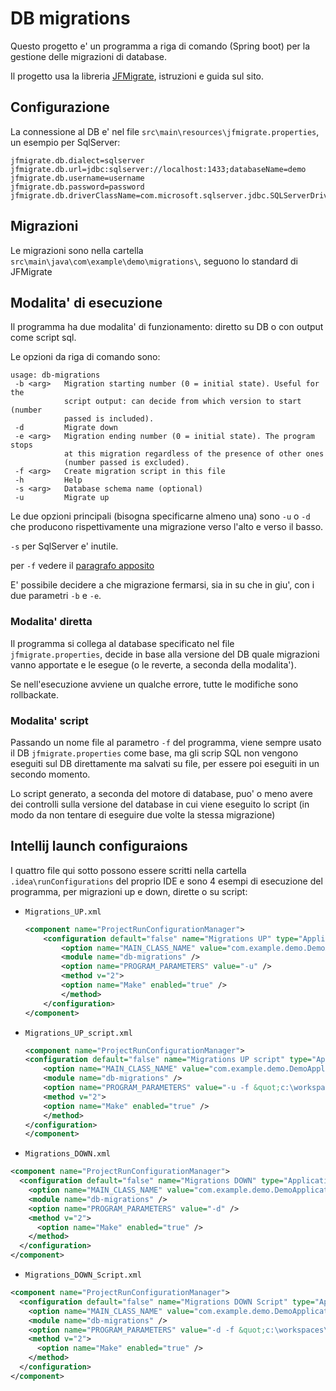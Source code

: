 # DB migrations

Questo progetto e' un programma a riga di comando (Spring boot) per la gestione delle migrazioni di database.

Il progetto usa la libreria [JFMigrate](https://github.com/antonio-fasolato/jfmigrate), istruzioni e guida sul sito.

## Configurazione

La connessione al DB e' nel file `src\main\resources\jfmigrate.properties`, un esempio per SqlServer:

```properties
jfmigrate.db.dialect=sqlserver
jfmigrate.db.url=jdbc:sqlserver://localhost:1433;databaseName=demo
jfmigrate.db.username=username
jfmigrate.db.password=password
jfmigrate.db.driverClassName=com.microsoft.sqlserver.jdbc.SQLServerDriver
```

## Migrazioni

Le migrazioni sono nella cartella ```src\main\java\com\example\demo\migrations\```, seguono lo standard di JFMigrate

## Modalita' di esecuzione

Il programma ha due modalita' di funzionamento: diretto su DB o con output come script sql.

Le opzioni da riga di comando sono:

```
usage: db-migrations
 -b <arg>   Migration starting number (0 = initial state). Useful for the
            script output: can decide from which version to start (number
            passed is included).
 -d         Migrate down
 -e <arg>   Migration ending number (0 = initial state). The program stops
            at this migration regardless of the presence of other ones
            (number passed is excluded).
 -f <arg>   Create migration script in this file
 -h         Help
 -s <arg>   Database schema name (optional)
 -u         Migrate up
 ```

Le due opzioni principali (bisogna specificarne almeno una) sono `-u` o `-d` che producono rispettivamente una migrazione verso l'alto e verso il basso.

`-s` per SqlServer e' inutile.

per `-f` vedere il [paragrafo apposito](#modalita-script)

E' possibile decidere a che migrazione fermarsi, sia in su che in giu', con i due parametri `-b` e `-e`.

### Modalita' diretta

Il programma si collega al database specificato nel file `jfmigrate.properties`, decide in base alla versione del DB quale migrazioni vanno apportate e le esegue (o le reverte, a seconda della modalita').

Se nell'esecuzione avviene un qualche errore, tutte le modifiche sono rollbackate.

### Modalita' script

Passando un nome file al parametro `-f` del programma, viene sempre usato il DB `jfmigrate.properties` come base, ma gli scrip SQL non vengono eseguiti sul DB direttamente ma salvati su file, per essere poi eseguiti in un secondo momento.

Lo script generato, a seconda del motore di database, puo' o meno avere dei controlli sulla versione del database in cui viene eseguito lo script (in modo da non tentare di eseguire due volte la stessa migrazione)

## Intellij launch configuraions

I quattro file qui sotto possono essere scritti nella cartella `.idea\runConfigurations` del proprio IDE e sono 4 esempi di esecuzione del programma, per migrazioni up e down, dirette o su script:

- `Migrations_UP.xml`

    ```xml
    <component name="ProjectRunConfigurationManager">
        <configuration default="false" name="Migrations UP" type="Application" factoryName="Application">
            <option name="MAIN_CLASS_NAME" value="com.example.demo.DemoApplication" />
            <module name="db-migrations" />
            <option name="PROGRAM_PARAMETERS" value="-u" />
            <method v="2">
            <option name="Make" enabled="true" />
            </method>
        </configuration>
    </component>
    ```
- `Migrations_UP_script.xml`

    ```xml
    <component name="ProjectRunConfigurationManager">
    <configuration default="false" name="Migrations UP script" type="Application" factoryName="Application">
        <option name="MAIN_CLASS_NAME" value="com.example.demo.DemoApplication" />
        <module name="db-migrations" />
        <option name="PROGRAM_PARAMETERS" value="-u -f &quot;c:\workspaces\demo-migrations\target\UP.sql&quot;" />
        <method v="2">
        <option name="Make" enabled="true" />
        </method>
    </configuration>
    </component>
    ```
- `Migrations_DOWN.xml`

```xml
<component name="ProjectRunConfigurationManager">
  <configuration default="false" name="Migrations DOWN" type="Application" factoryName="Application">
    <option name="MAIN_CLASS_NAME" value="com.example.demo.DemoApplication" />
    <module name="db-migrations" />
    <option name="PROGRAM_PARAMETERS" value="-d" />
    <method v="2">
      <option name="Make" enabled="true" />
    </method>
  </configuration>
</component>
```

- `Migrations_DOWN_Script.xml`

```xml
<component name="ProjectRunConfigurationManager">
  <configuration default="false" name="Migrations DOWN Script" type="Application" factoryName="Application">
    <option name="MAIN_CLASS_NAME" value="com.example.demo.DemoApplication" />
    <module name="db-migrations" />
    <option name="PROGRAM_PARAMETERS" value="-d -f &quot;c:\workspaces\demo-migrations\target\DOWN.sql&quot;  -e 8" />
    <method v="2">
      <option name="Make" enabled="true" />
    </method>
  </configuration>
</component>
```
